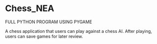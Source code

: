 # Chess_NEA

FULL PYTHON PROGRAM USING PYGAME 

A chess application that users can play against a chess AI. After playing, users can save games for later review. 
